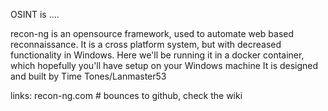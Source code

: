 OSINT is ....

recon-ng is an opensource framework, used to automate web based reconnaissance.
It is a cross platform system, but with decreased functionality in Windows.
Here we'll be running it in a docker container, which hopefully you'll have setup on your Windows machine
It is designed and built by Time Tones/Lanmaster53

links:
recon-ng.com   # bounces to github, check the wiki

